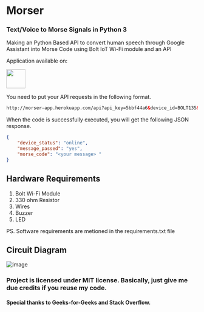 # Morser
### Text/Voice to Morse Signals in Python 3

Making an Python Based API to convert human speech through Google Assistant into Morse Code using Bolt IoT Wi-Fi module and an API

Application available on:

<a href="https://morser-app.herokuapp.com/"><img width=50px src=https://user-images.githubusercontent.com/50140975/121981035-9f8ec380-cdaa-11eb-87ab-c75d764ab6e0.png>
</a>


You need to put your API requests in the following format.

```html
http://morser-app.herokuapp.com/api?api_key=5bbf44a6&device_id=BOLT135&message=<your message>
```

When the code is successfully executed, you will get the following JSON response.

```json
{
    "device_status": "online",
    "message_passed": "yes",
    "morse_code": "<your message> "
}
```

## Hardware Requirements
1. Bolt Wi-Fi Module
2. 330 ohm Resistor
3. Wires
4. Buzzer
5. LED

PS. Software requirements are metioned in the requirements.txt file

## Circuit Diagram

![image](https://user-images.githubusercontent.com/50140975/121958729-963d3100-cd81-11eb-88c0-64bd8aff6146.png)


<h3>Project is licensed under MIT license. Basically, just give me due credits if you reuse my code.</h3>



<h4>Special thanks to Geeks-for-Geeks and Stack Overflow.</h4>
